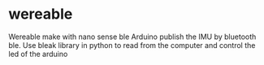 # wereable
Wereable make with nano sense ble
Arduino publish the IMU by bluetooth ble.
Use bleak library in python to read from the computer and control the led of the arduino 

